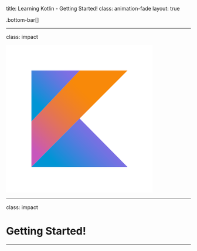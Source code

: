 title: Learning Kotlin - Getting Started!
class: animation-fade
layout: true

<!-- This slide will serve as the base layout for all your slides -->
.bottom-bar[]

---

class: impact

![](assets/kotlin_logo.png)

---

class: impact

# Getting Started!

---
